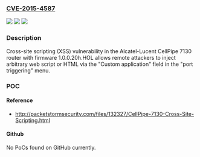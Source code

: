 ### [CVE-2015-4587](https://cve.mitre.org/cgi-bin/cvename.cgi?name=CVE-2015-4587)
![](https://img.shields.io/static/v1?label=Product&message=n%2Fa&color=blue)
![](https://img.shields.io/static/v1?label=Version&message=n%2Fa&color=blue)
![](https://img.shields.io/static/v1?label=Vulnerability&message=n%2Fa&color=brighgreen)

### Description

Cross-site scripting (XSS) vulnerability in the Alcatel-Lucent CellPipe 7130 router with firmware 1.0.0.20h.HOL allows remote attackers to inject arbitrary web script or HTML via the "Custom application" field in the "port triggering" menu.

### POC

#### Reference
- http://packetstormsecurity.com/files/132327/CellPipe-7130-Cross-Site-Scripting.html

#### Github
No PoCs found on GitHub currently.

